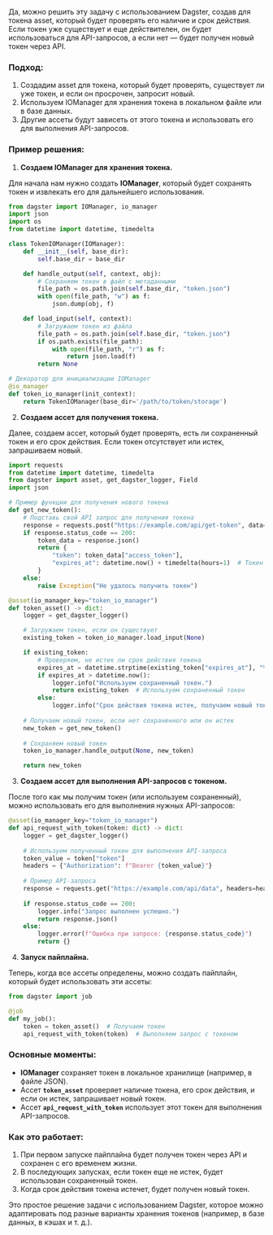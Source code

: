 Да, можно решить эту задачу с использованием Dagster, создав для токена asset, который будет проверять его наличие и срок действия. Если токен уже существует и еще действителен, он будет использоваться для API-запросов, а если нет — будет получен новый токен через API.

### Подход:
1. Создадим asset для токена, который будет проверять, существует ли уже токен, и если он просрочен, запросит новый.
2. Используем IOManager для хранения токена в локальном файле или в базе данных.
3. Другие ассеты будут зависеть от этого токена и использовать его для выполнения API-запросов.

### Пример решения:

1. **Создаем IOManager для хранения токена.**

Для начала нам нужно создать **IOManager**, который будет сохранять токен и извлекать его для дальнейшего использования.

```python
from dagster import IOManager, io_manager
import json
import os
from datetime import datetime, timedelta

class TokenIOManager(IOManager):
    def __init__(self, base_dir):
        self.base_dir = base_dir

    def handle_output(self, context, obj):
        # Сохраняем токен в файл с метаданными
        file_path = os.path.join(self.base_dir, "token.json")
        with open(file_path, "w") as f:
            json.dump(obj, f)

    def load_input(self, context):
        # Загружаем токен из файла
        file_path = os.path.join(self.base_dir, "token.json")
        if os.path.exists(file_path):
            with open(file_path, "r") as f:
                return json.load(f)
        return None

# Декоратор для инициализации IOManager
@io_manager
def token_io_manager(init_context):
    return TokenIOManager(base_dir='/path/to/token/storage')
```

2. **Создаем ассет для получения токена.**

Далее, создаем ассет, который будет проверять, есть ли сохраненный токен и его срок действия. Если токен отсутствует или истек, запрашиваем новый.

```python
import requests
from datetime import datetime, timedelta
from dagster import asset, get_dagster_logger, Field
import json

# Пример функции для получения нового токена
def get_new_token():
    # Подставь свой API запрос для получения токена
    response = requests.post("https://example.com/api/get-token", data={"client_id": "your_client_id", "client_secret": "your_client_secret"})
    if response.status_code == 200:
        token_data = response.json()
        return {
            "token": token_data["access_token"],
            "expires_at": datetime.now() + timedelta(hours=1)  # Токен действителен 1 час
        }
    else:
        raise Exception("Не удалось получить токен")

@asset(io_manager_key="token_io_manager")
def token_asset() -> dict:
    logger = get_dagster_logger()

    # Загружаем токен, если он существует
    existing_token = token_io_manager.load_input(None)

    if existing_token:
        # Проверяем, не истек ли срок действия токена
        expires_at = datetime.strptime(existing_token["expires_at"], "%Y-%m-%d %H:%M:%S")
        if expires_at > datetime.now():
            logger.info("Используем сохраненный токен.")
            return existing_token  # Используем сохраненный токен
        else:
            logger.info("Срок действия токена истек, получаем новый токен.")
    
    # Получаем новый токен, если нет сохраненного или он истек
    new_token = get_new_token()
    
    # Сохраняем новый токен
    token_io_manager.handle_output(None, new_token)

    return new_token
```

3. **Создаем ассет для выполнения API-запросов с токеном.**

После того как мы получим токен (или используем сохраненный), можно использовать его для выполнения нужных API-запросов:

```python
@asset(io_manager_key="token_io_manager")
def api_request_with_token(token: dict) -> dict:
    logger = get_dagster_logger()
    
    # Используем полученный токен для выполнения API-запроса
    token_value = token["token"]
    headers = {"Authorization": f"Bearer {token_value}"}
    
    # Пример API-запроса
    response = requests.get("https://example.com/api/data", headers=headers)
    
    if response.status_code == 200:
        logger.info("Запрос выполнен успешно.")
        return response.json()
    else:
        logger.error(f"Ошибка при запросе: {response.status_code}")
        return {}
```

4. **Запуск пайплайна.**

Теперь, когда все ассеты определены, можно создать пайплайн, который будет использовать эти ассеты:

```python
from dagster import job

@job
def my_job():
    token = token_asset()  # Получаем токен
    api_request_with_token(token)  # Выполняем запрос с токеном
```

### Основные моменты:
- **IOManager** сохраняет токен в локальное хранилище (например, в файле JSON).
- Ассет **`token_asset`** проверяет наличие токена, его срок действия, и если он истек, запрашивает новый токен.
- Ассет **`api_request_with_token`** использует этот токен для выполнения API-запросов.

### Как это работает:
1. При первом запуске пайплайна будет получен токен через API и сохранен с его временем жизни.
2. В последующих запусках, если токен еще не истек, будет использован сохраненный токен.
3. Когда срок действия токена истечет, будет получен новый токен.

Это простое решение задачи с использованием Dagster, которое можно адаптировать под разные варианты хранения токенов (например, в базе данных, в кэшах и т. д.).